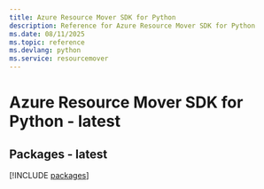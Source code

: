 ```yaml
---
title: Azure Resource Mover SDK for Python
description: Reference for Azure Resource Mover SDK for Python
ms.date: 08/11/2025
ms.topic: reference
ms.devlang: python
ms.service: resourcemover
---
```

# Azure Resource Mover SDK for Python - latest
## Packages - latest
[!INCLUDE [packages](resource-mover-index.md)]
